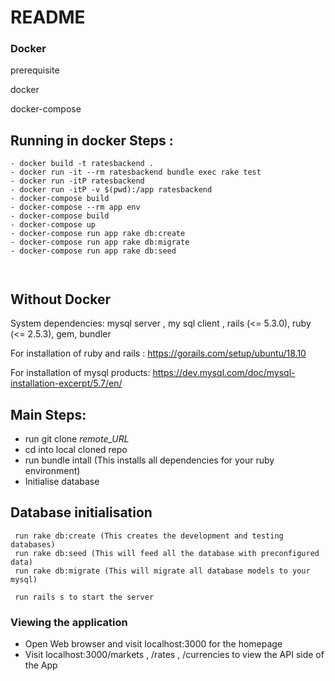 # README

### Docker 

prerequisite 

docker 

docker-compose

## Running in docker Steps :

```
- docker build -t ratesbackend .
- docker run -it --rm ratesbackend bundle exec rake test
- docker run -itP ratesbackend
- docker run -itP -v $(pwd):/app ratesbackend
- docker-compose build 
- docker-compose --rm app env
- docker-compose build
- docker-compose up
- docker-compose run app rake db:create
- docker-compose run app rake db:migrate
- docker-compose run app rake db:seed



```

## Without Docker

System dependencies: mysql server , my sql client , rails (<= 5.3.0), ruby (<= 2.5.3), gem, bundler 

For installation of ruby and rails : https://gorails.com/setup/ubuntu/18.10

For installation of mysql products: https://dev.mysql.com/doc/mysql-installation-excerpt/5.7/en/


## Main Steps:
* run git clone _remote_URL_
* cd into local cloned repo
* run bundle intall (This installs all dependencies for your ruby environment)
* Initialise database

## Database initialisation
```
 run rake db:create (This creates the development and testing databases)
 run rake db:seed (This will feed all the database with preconfigured data)
 run rake db:migrate (This will migrate all database models to your mysql)
 
 run rails s to start the server 

 ```
 ### Viewing the application 
 
 * Open Web browser and visit localhost:3000 for the homepage 
 * Visit localhost:3000/markets , /rates , /currencies to view the API side of the App

